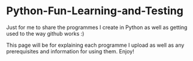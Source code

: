 # Python-Fun-Learning-and-Testing
Just for me to share the programmes I create in Python as well as getting used to the way github works :)

This page will be for explaining each programme I upload as well as any prerequisites and information for using them. Enjoy!

